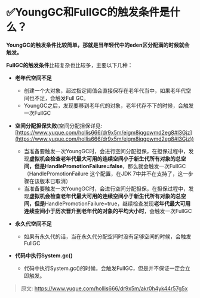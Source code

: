 # ✅YoungGC和FullGC的触发条件是什么？



**YoungGC的触发条件比较简单，那就是当年轻代中的eden区分配满的时候就会触发。**

**FullGC的触发条件**比较复杂也比较多，主要以下几种：

- **老年代空间不足**
   - 创建一个大对象，超过指定阈值会直接保存在老年代当中，如果老年代空间也不足，会触发Full GC。
   - YoungGC之后，发现要移到老年代的对象，老年代存不下的时候，会触发一次FullGC
- **空间分配担保失败**(空间分配担保详见:[https://www.yuque.com/hollis666/dr9x5m/eigm8iqgpwmd2eg8#l3Gjz](https://www.yuque.com/hollis666/dr9x5m/eigm8iqgpwmd2eg8#l3Gjz))

   - 当准备要触发一次YoungGC时，会进行空间分配担保，在担保过程中，发现**虚拟机会检查老年代最大可用的连续空间小于新生代所有对象的总空间，但是HandlePromotionFailure=false**，那么就会触发一次FullGC（HandlePromotionFailure 这个配置，在JDK 7中并不在支持了，这一步骤在该版本已取消）
   - 当准备要触发一次YoungGC时，会进行空间分配担保，在担保过程中，发现**虚拟机会检查老年代最大可用的连续空间小于新生代所有对象的总空间，但是**HandlePromotionFailure=true，继续检查发现**老年代最大可用连续空间小于历次晋升到老年代的对象的平均大小时**，会触发一次FullGC
- **永久代空间不足**
   - 如果有永久代的话，当在永久代分配空间时没有足够空间的时候，会触发FullGC
- **代码中执行System.gc()**
   - 代码中执行System.gc()的时候，会触发FullGC，但是并不保证一定会立即触发。


> 原文: <https://www.yuque.com/hollis666/dr9x5m/akr0h4yk44r57g5x>